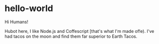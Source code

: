 # hello-world

Hi Humans!

Hubot here, I like Node.js and Coffescript [that's what I'm made of!e).
I've had tacos on the moon and find them far superior to Earth Tacos.
